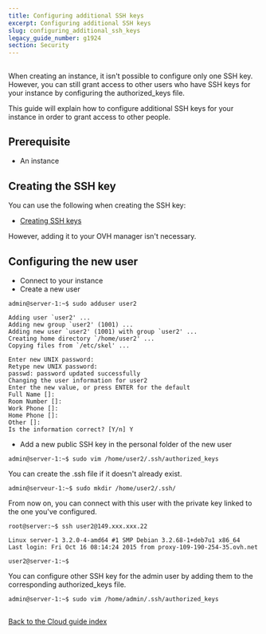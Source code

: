 ```yaml
---
title: Configuring additional SSH keys
excerpt: Configuring additional SSH keys
slug: configuring_additional_ssh_keys
legacy_guide_number: g1924
section: Security
---
```



## 
When creating an instance, it isn't possible to configure only one SSH key. However, you can still grant access to  other users who have SSH keys for your instance by configuring the authorized_keys file.

This guide will explain how to configure additional SSH keys for your instance in order to grant access to other people.


## Prerequisite

- An instance




## Creating the SSH key
You can use the following when creating the SSH key:

- [Creating SSH keys]({legacy}1769)


However, adding it to your OVH manager isn't necessary.


## Configuring the new user

- Connect to your instance
- Create a new user

```
admin@server-1:~$ sudo adduser user2

Adding user `user2' ...
Adding new group `user2' (1001) ...
Adding new user `user2' (1001) with group `user2' ...
Creating home directory `/home/user2' ...
Copying files from `/etc/skel' ...

Enter new UNIX password:
Retype new UNIX password:
passwd: password updated successfully
Changing the user information for user2
Enter the new value, or press ENTER for the default
Full Name []:
Room Number []:
Work Phone []:
Home Phone []:
Other []:
Is the information correct? [Y/n] Y
```


- Add a new public SSH key in the personal folder of the new user

```
admin@server-1:~$ sudo vim /home/user2/.ssh/authorized_keys
```



You can create the .ssh file if it doesn't already exist.

```
admin@serveur-1:~$ sudo mkdir /home/user2/.ssh/
```


From now on, you can connect with this user with the private key linked to the one you've configured.

```
root@server:~$ ssh user2@149.xxx.xxx.22

Linux server-1 3.2.0-4-amd64 #1 SMP Debian 3.2.68-1+deb7u1 x86_64
Last login: Fri Oct 16 08:14:24 2015 from proxy-109-190-254-35.ovh.net

user2@server-1:~$
```


You can configure other SSH key for the admin user by adding them to the corresponding authorized_keys file.

```
admin@server-1:~$ sudo vim /home/admin/.ssh/authorized_keys
```




## 
[Back to the Cloud guide index]({legacy}1785)

